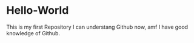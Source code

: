 # Hello-World
This is my first Repository
I can understang Github now, amf I have good knowledge of Github.
